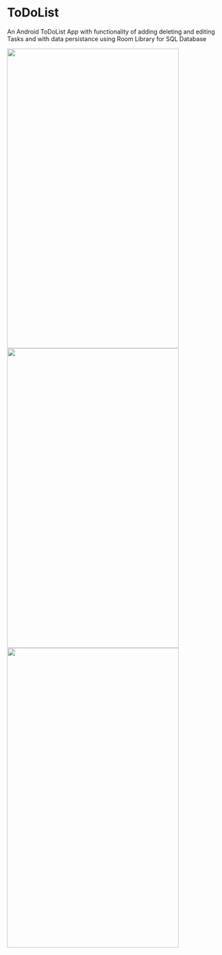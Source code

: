 # ToDoList
An Android ToDoList App with functionality of adding deleting and editing Tasks and with data persistance using Room Library for SQL Database

<img src = "https://user-images.githubusercontent.com/53891542/170813145-19ad4349-2023-49aa-b6c1-6f32ee82d16f.png" width = "400" height = "700"> 



<img src = "https://user-images.githubusercontent.com/53891542/170813151-cec970f1-dac8-4dce-90db-5f799cb3d728.png" width = "400" height = "700"> 



<img src = "https://user-images.githubusercontent.com/53891542/170813153-a6520fa2-467b-449d-a332-80ebf9b245e3.png" width = "400" height = "700"> 

